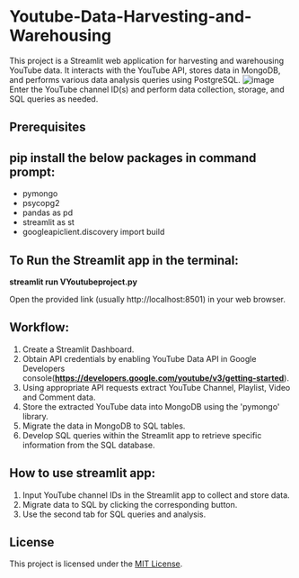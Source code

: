 # Youtube-Data-Harvesting-and-Warehousing
This project is a Streamlit web application for harvesting and warehousing YouTube data. It interacts with the YouTube API, stores data in MongoDB, and performs various data analysis queries using PostgreSQL.
![image](https://github.com/Kow1214/Youtube-Data-Harvesting-and-Warehousing/assets/121381571/5a5df876-7f5e-4fa9-8485-c0f89a70e1ca)
Enter the YouTube channel ID(s) and perform data collection, storage, and SQL queries as needed.

## Prerequisites

## pip install the below packages in command prompt:

- pymongo
- psycopg2
- pandas as pd
- streamlit as st
- googleapiclient.discovery import build

## To Run the Streamlit app in the terminal:

**streamlit run VYoutubeproject.py**

Open the provided link (usually http://localhost:8501) in your web browser.


## Workflow:
1. Create a Streamlit Dashboard.
2. Obtain API credentials by enabling YouTube Data API in Google Developers console(**https://developers.google.com/youtube/v3/getting-started**).
3. Using appropriate API requests extract YouTube Channel, Playlist, Video and Comment data.
4. Store the extracted YouTube data into MongoDB using the 'pymongo' library.
5. Migrate the data in MongoDB to SQL tables.
6. Develop SQL queries within the Streamlit app to retrieve specific information from the SQL database.

## How to use streamlit app:
1. Input YouTube channel IDs in the Streamlit app to collect and store data.
2. Migrate data to SQL by clicking the corresponding button.
3. Use the second tab for SQL queries and analysis.


## License

This project is licensed under the [MIT License](LICENSE).


